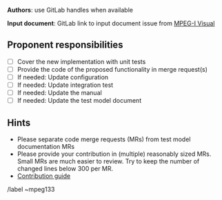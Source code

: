 **Authors**: use GitLab handles when available

**Input document**: GitLab link to input document issue from [MPEG-I Visual](http://mpegx.int-evry.fr/software/MPEG/MIV/InputDocuments/-/issues)

## Proponent responsibilities

* [ ] Cover the new implementation with unit tests
* [ ] Provide the code of the proposed functionality in merge request(s)
* [ ] If needed: Update configuration
* [ ] If needed: Update integration test
* [ ] If needed: Update the manual
* [ ] If needed: Update the test model document

## Hints

* Please separate code merge requests (MRs) from test model documentation MRs
* Please provide your contribution in (multiple) reasonably sized  MRs. Small MRs are much easier to review. Try to keep the number of changed lines below 300 per MR.
* [Contribution guide](http://mpegx.int-evry.fr/software/MPEG/MIV/RS/TM1/-/blob/main/doc/contributing.md)

/label ~mpeg133
